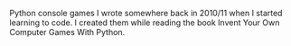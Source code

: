 
Python console games I wrote somewhere back in 2010/11 when I started learning to code.
I created them while reading the book Invent Your Own Computer Games With Python.
